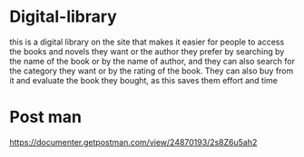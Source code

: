 # Digital-library
this is a digital library on the site that makes it easier for people to access the books and novels they want or the author they prefer by searching by the name of the book or by the name of author, and they can also search for the category they want or by the rating of the book. They can also buy from it and evaluate the book they bought, as this saves them effort and time

# Post man
https://documenter.getpostman.com/view/24870193/2s8Z6u5ah2
